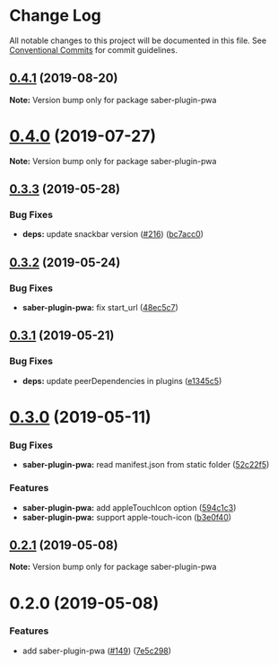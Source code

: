 # Change Log

All notable changes to this project will be documented in this file.
See [Conventional Commits](https://conventionalcommits.org) for commit guidelines.

## [0.4.1](https://github.com/saberland/saber/compare/saber-plugin-pwa@0.4.0...saber-plugin-pwa@0.4.1) (2019-08-20)

**Note:** Version bump only for package saber-plugin-pwa

# [0.4.0](https://github.com/saberland/saber/compare/saber-plugin-pwa@0.3.3...saber-plugin-pwa@0.4.0) (2019-07-27)

**Note:** Version bump only for package saber-plugin-pwa

## [0.3.3](https://github.com/saberland/saber/compare/saber-plugin-pwa@0.3.2...saber-plugin-pwa@0.3.3) (2019-05-28)

### Bug Fixes

- **deps:** update snackbar version ([#216](https://github.com/saberland/saber/issues/216)) ([bc7acc0](https://github.com/saberland/saber/commit/bc7acc0))

## [0.3.2](https://github.com/saberland/saber/compare/saber-plugin-pwa@0.3.1...saber-plugin-pwa@0.3.2) (2019-05-24)

### Bug Fixes

- **saber-plugin-pwa:** fix start_url ([48ec5c7](https://github.com/saberland/saber/commit/48ec5c7))

## [0.3.1](https://github.com/egoist/saber/compare/saber-plugin-pwa@0.3.0...saber-plugin-pwa@0.3.1) (2019-05-21)

### Bug Fixes

- **deps:** update peerDependencies in plugins ([e1345c5](https://github.com/egoist/saber/commit/e1345c5))

# [0.3.0](https://github.com/egoist/saber/compare/saber-plugin-pwa@0.2.1...saber-plugin-pwa@0.3.0) (2019-05-11)

### Bug Fixes

- **saber-plugin-pwa:** read manifest.json from static folder ([52c22f5](https://github.com/egoist/saber/commit/52c22f5))

### Features

- **saber-plugin-pwa:** add appleTouchIcon option ([594c1c3](https://github.com/egoist/saber/commit/594c1c3))
- **saber-plugin-pwa:** support apple-touch-icon ([b3e0f40](https://github.com/egoist/saber/commit/b3e0f40))

## [0.2.1](https://github.com/egoist/saber/compare/saber-plugin-pwa@0.2.0...saber-plugin-pwa@0.2.1) (2019-05-08)

**Note:** Version bump only for package saber-plugin-pwa

# 0.2.0 (2019-05-08)

### Features

- add saber-plugin-pwa ([#149](https://github.com/egoist/saber/issues/149)) ([7e5c298](https://github.com/egoist/saber/commit/7e5c298))
